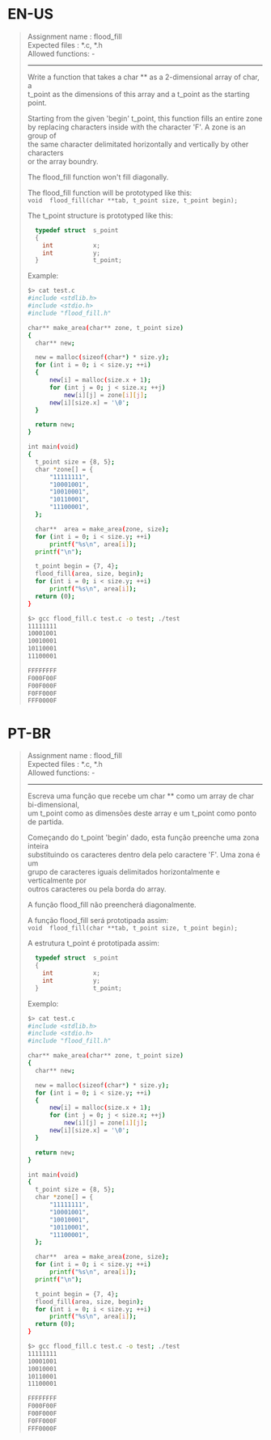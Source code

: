 # EN-US

> Assignment name  : flood_fill   
> Expected files   : *.c, *.h   
> Allowed functions: -   
> 
> --------------------------------------------------------------------------------   
> 
> Write a function that takes a char ** as a 2-dimensional array of char, a   
> t_point as the dimensions of this array and a t_point as the starting point.   
> 
> Starting from the given 'begin' t_point, this function fills an entire zone   
> by replacing characters inside with the character 'F'. A zone is an group of   
> the same character delimitated horizontally and vertically by other characters   
> or the array boundry.   
> 
> The flood_fill function won't fill diagonally.   
> 
> The flood_fill function will be prototyped like this:   
>   `void  flood_fill(char **tab, t_point size, t_point begin);`   
> 
> The t_point structure is prototyped like this:   
>
> ```c
>   typedef struct  s_point   
>   {   
>     int           x;   
>     int           y;   
>   }               t_point;   
> ```
> 
> Example:   
>
> ```sh
> $> cat test.c
> #include <stdlib.h>
> #include <stdio.h>
> #include "flood_fill.h"
> 
> char** make_area(char** zone, t_point size)
> {
> 	char** new;
> 
> 	new = malloc(sizeof(char*) * size.y);
> 	for (int i = 0; i < size.y; ++i)
> 	{
> 		new[i] = malloc(size.x + 1);
> 		for (int j = 0; j < size.x; ++j)
> 			new[i][j] = zone[i][j];
> 		new[i][size.x] = '\0';
> 	}
> 
> 	return new;
> }
> 
> int main(void)
> {
> 	t_point size = {8, 5};
> 	char *zone[] = {
> 		"11111111",
> 		"10001001",
> 		"10010001",
> 		"10110001",
> 		"11100001",
> 	};
> 
> 	char**  area = make_area(zone, size);
> 	for (int i = 0; i < size.y; ++i)
> 		printf("%s\n", area[i]);
> 	printf("\n");
> 
> 	t_point begin = {7, 4};
> 	flood_fill(area, size, begin);
> 	for (int i = 0; i < size.y; ++i)
> 		printf("%s\n", area[i]);
> 	return (0);
> }
> ```
>
> ```sh
> $> gcc flood_fill.c test.c -o test; ./test
> 11111111
> 10001001
> 10010001
> 10110001
> 11100001
> 
> FFFFFFFF
> F000F00F
> F00F000F
> F0FF000F
> FFF0000F
> ```

# PT-BR

> Assignment name  : flood_fill   
> Expected files   : *.c, *.h   
> Allowed functions: -   
> 
> --------------------------------------------------------------------------------   
>
> Escreva uma função que recebe um char ** como um array de char bi-dimensional,   
> um t_point como as dimensões deste array e um t_point como ponto de partida.   
>
> Começando do t_point 'begin' dado, esta função preenche uma zona inteira   
> substituindo os caracteres dentro dela pelo caractere 'F'. Uma zona é um   
> grupo de caracteres iguais delimitados horizontalmente e verticalmente por   
> outros caracteres ou pela borda do array.   
>
> A função flood_fill não preencherá diagonalmente.   
>
> A função flood_fill será prototipada assim:   
>   `void  flood_fill(char **tab, t_point size, t_point begin);`   
>
> A estrutura t_point é prototipada assim:   
>
> ```c
>   typedef struct  s_point   
>   {   
>     int           x;   
>     int           y;   
>   }               t_point;   
> ```
> 
> Exemplo:   
>
> ```sh
> $> cat test.c
> #include <stdlib.h>
> #include <stdio.h>
> #include "flood_fill.h"
> 
> char** make_area(char** zone, t_point size)
> {
> 	char** new;
> 
> 	new = malloc(sizeof(char*) * size.y);
> 	for (int i = 0; i < size.y; ++i)
> 	{
> 		new[i] = malloc(size.x + 1);
> 		for (int j = 0; j < size.x; ++j)
> 			new[i][j] = zone[i][j];
> 		new[i][size.x] = '\0';
> 	}
> 
> 	return new;
> }
> 
> int main(void)
> {
> 	t_point size = {8, 5};
> 	char *zone[] = {
> 		"11111111",
> 		"10001001",
> 		"10010001",
> 		"10110001",
> 		"11100001",
> 	};
> 
> 	char**  area = make_area(zone, size);
> 	for (int i = 0; i < size.y; ++i)
> 		printf("%s\n", area[i]);
> 	printf("\n");
> 
> 	t_point begin = {7, 4};
> 	flood_fill(area, size, begin);
> 	for (int i = 0; i < size.y; ++i)
> 		printf("%s\n", area[i]);
> 	return (0);
> }
> ```
>
> ```sh
> $> gcc flood_fill.c test.c -o test; ./test
> 11111111
> 10001001
> 10010001
> 10110001
> 11100001
> 
> FFFFFFFF
> F000F00F
> F00F000F
> F0FF000F
> FFF0000F
> ```
